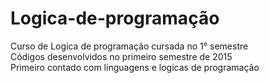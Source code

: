 # Logica-de-programação
Curso de Logica de programação cursada no 1° semestre  
Códigos desenvolvidos no primeiro semestre de 2015  
Primeiro contado com linguagens e logicas de programação
